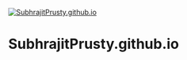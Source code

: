 [![SubhrajitPrusty.github.io](https://img.shields.io/badge/subhrajit-prusty-blue.svg?style=flat-square)](https://subhrajitprusty.github.io)

# SubhrajitPrusty.github.io